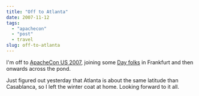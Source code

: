```yaml
---
title: "Off to Atlanta"
date: 2007-11-12
tags: 
  - "apachecon"
  - "post"
  - travel
slug: off-to-atlanta
---
```


I'm off to [ApacheCon US 2007](http://us.apachecon.com/), joining some [Day folks](http://www.day.com) in Frankfurt and then onwards across the pond.

Just figured out yesterday that Atlanta is about the same latitude than Casablanca, so I left the winter coat at home. Looking forward to it all.
